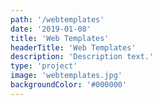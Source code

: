 ```yaml
---
path: '/webtemplates'
date: '2019-01-08'
title: 'Web Templates'
headerTitle: 'Web Templates'
description: 'Description text.'
type: 'project'
image: 'webtemplates.jpg'
backgroundColor: '#000000'
---
```

